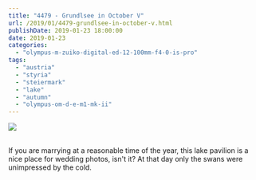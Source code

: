 ```yaml
---
title: "4479 - Grundlsee in October V"
url: /2019/01/4479-grundlsee-in-october-v.html
publishDate: 2019-01-23 18:00:00
date: 2019-01-23
categories: 
  - "olympus-m-zuiko-digital-ed-12-100mm-f4-0-is-pro"
tags: 
  - "austria"
  - "styria"
  - "steiermark"
  - "lake"
  - "autumn"
  - "olympus-om-d-e-m1-mk-ii"
---
```

<div class="container">
<div class="center"><a target="_blank" href="https://d25zfm9zpd7gm5.cloudfront.net/1200x1200/2017/20171030_133356_lr.jpg"><img class="webfeedsFeaturedVisual" src="https://d25zfm9zpd7gm5.cloudfront.net/0600x0600/2017/20171030_133356_lr.jpg" /></a></div>
</div>
<br />

If you are marrying at a reasonable time of the year, this lake
pavilion is a nice place for wedding photos, isn't it? At that day
only the swans were unimpressed by the cold.